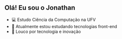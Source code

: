## Olá! Eu sou o Jonathan

- 💻 Estudo Ciência da Computação na UFV
- 🌱 Atualmente estou estudando tecnologias front-end
- 🤩 Louco por tecnologia e inovação
